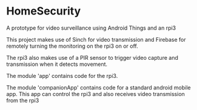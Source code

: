 # HomeSecurity
A prototype for video surveillance using Android Things and an rpi3

This project makes use of Sinch for video transmission and Firebase for remotely turning the monitoring on the rpi3 on or off. 

The rpi3 also makes use of a PIR sensor to trigger video capture and transmission when it detects movement.

The module 'app' contains code for the rpi3.

The module 'companionApp' contains code for a standard android mobile app. This app can control the rpi3 and also receives video transmission from the rpi3
